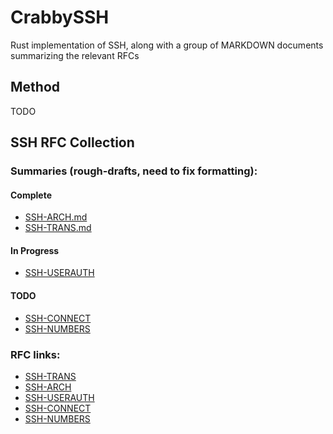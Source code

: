# CrabbySSH
Rust implementation of SSH, along with a group of MARKDOWN documents summarizing the relevant RFCs
## Method
TODO



## SSH RFC Collection
### Summaries (rough-drafts, need to fix formatting):
#### Complete
* [SSH-ARCH.md](SSH-ARCH.md)
* [SSH-TRANS.md](SSH-TRANS.md)
#### In Progress
* [SSH-USERAUTH](SSH-USERAUTH.md)
#### TODO

* [SSH-CONNECT]()
* [SSH-NUMBERS]()

### RFC links:
* [SSH-TRANS](https://datatracker.ietf.org/doc/html/rfc4253)
* [SSH-ARCH](https://datatracker.ietf.org/doc/html/rfc4251)
* [SSH-USERAUTH](https://datatracker.ietf.org/doc/html/rfc4252)
* [SSH-CONNECT](https://datatracker.ietf.org/doc/html/rfc4254)
* [SSH-NUMBERS](https://datatracker.ietf.org/doc/html/rfc4250)
